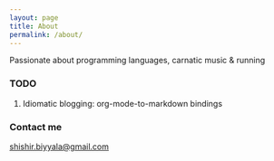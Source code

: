 ```yaml
---
layout: page
title: About
permalink: /about/
---
```


Passionate about programming languages, carnatic music & running

### TODO
1. Idiomatic blogging: org-mode-to-markdown bindings 

### Contact me

[shishir.biyyala@gmail.com](mailto:shishir.biyyala@gmail.com)

